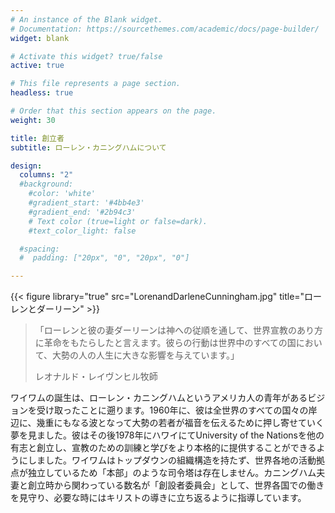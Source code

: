 ```yaml
---
# An instance of the Blank widget.
# Documentation: https://sourcethemes.com/academic/docs/page-builder/
widget: blank

# Activate this widget? true/false
active: true

# This file represents a page section.
headless: true

# Order that this section appears on the page.
weight: 30

title: 創立者
subtitle: ローレン・カニングハムについて

design:
  columns: "2"
  #background:
    #color: 'white'
    #gradient_start: '#4bb4e3'
    #gradient_end: '#2b94c3'
    # Text color (true=light or false=dark).
    #text_color_light: false

  #spacing:
  #  padding: ["20px", "0", "20px", "0"]

---
```


{{< figure library="true" src="LorenandDarleneCunningham.jpg" title="ローレンとダーリーン" >}}

> 「ローレンと彼の妻ダーリーンは神への従順を通して、世界宣教のあり方に革命をもたらしたと言えます。彼らの行動は世界中のすべての国において、大勢の人の人生に大きな影響を与えています。」
>
> レオナルド・レイヴンヒル牧師

ワイワムの誕生は、ローレン・カニングハムというアメリカ人の青年があるビジョンを受け取ったことに遡ります。1960年に、彼は全世界のすべての国々の岸辺に、幾重にもなる波となって大勢の若者が福音を伝えるために押し寄せていく夢を見ました。彼はその後1978年にハワイにてUniversity of the Nationsを他の有志と創立し、宣教のための訓練と学びをより本格的に提供することができるようにしました。ワイワムはトップダウンの組織構造を持たず、世界各地の活動拠点が独立しているため「本部」のような司令塔は存在しません。カニングハム夫妻と創立時から関わっている数名が「創設者委員会」として、世界各国での働きを見守り、必要な時にはキリストの導きに立ち返るように指導しています。
